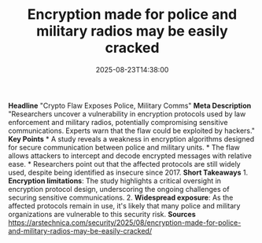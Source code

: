 ﻿---
title: "Encryption made for police and military radios may be easily cracked"
date: "2025-08-23T14:38:00"
category: "Markets"
summary: ""
slug: "encryption made for police and military radios may be easily"
source_urls:
  - "https://arstechnica.com/security/2025/08/encryption-made-for-police-and-military-radios-may-be-easily-cracked/"
seo:
  title: "Encryption made for police and military radios may be easily cracked | Hash n Hedge"
  description: ""
  keywords: ["news", "markets", "brief"]
---
**Headline** "Crypto Flaw Exposes Police, Military Comms"  **Meta Description** "Researchers uncover a vulnerability in encryption protocols used by law enforcement and military radios, potentially compromising sensitive communications. Experts warn that the flaw could be exploited by hackers."  **Key Points**  * A study reveals a weakness in encryption algorithms designed for secure communication between police and military units. * The flaw allows attackers to intercept and decode encrypted messages with relative ease. * Researchers point out that the affected protocols are still widely used, despite being identified as insecure since 2017.  **Short Takeaways**  1. **Encryption limitations**: The study highlights a critical oversight in encryption protocol design, underscoring the ongoing challenges of securing sensitive communications. 2. **Widespread exposure**: As the affected protocols remain in use, it's likely that many police and military organizations are vulnerable to this security risk.  **Sources** https://arstechnica.com/security/2025/08/encryption-made-for-police-and-military-radios-may-be-easily-cracked/ 
